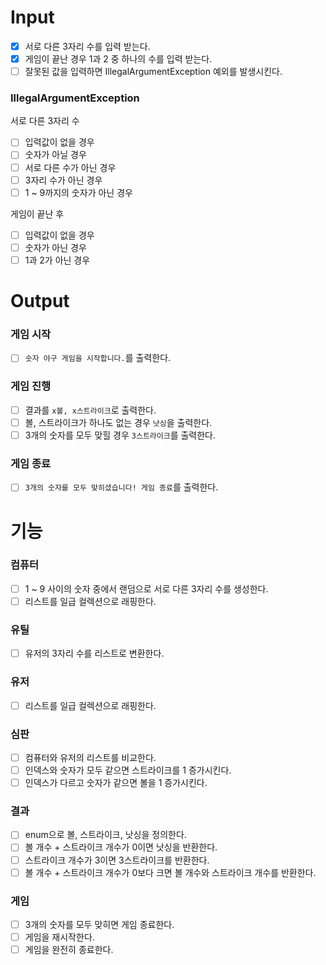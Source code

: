 # Input
- [x] 서로 다른 3자리 수를 입력 받는다.
- [x] 게임이 끝난 경우 1과 2 중 하나의 수를 입력 받는다.
- [ ] 잘못된 값을 입력하면 IllegalArgumentException 예외를 발생시킨다.

### IllegalArgumentException
서로 다른 3자리 수
- [ ] 입력값이 없을 경우
- [ ] 숫자가 아닐 경우
- [ ] 서로 다른 수가 아닌 경우
- [ ] 3자리 수가 아닌 경우
- [ ] 1 ~ 9까지의 숫자가 아닌 경우

게임이 끝난 후
- [ ] 입력값이 없을 경우
- [ ] 숫자가 아닌 경우
- [ ] 1과 2가 아닌 경우

# Output
### 게임 시작
- [ ] `숫자 야구 게임을 시작합니다.`를 출력한다.
### 게임 진행
- [ ] 결과를 `x볼, x스트라이크`로 출력한다.
- [ ] 볼, 스트라이크가 하나도 없는 경우 `낫싱`을 출력한다.
- [ ] 3개의 숫자를 모두 맞힐 경우 `3스트라이크`를 출력한다.
### 게임 종료
- [ ] `3개의 숫자를 모두 맞히셨습니다! 게임 종료`를 출력한다.

# 기능
### 컴퓨터
- [ ] 1 ~ 9 사이의 숫자 중에서 랜덤으로 서로 다른 3자리 수를 생성한다.
- [ ] 리스트를 일급 컬렉션으로 래핑한다.

### 유틸
- [ ] 유저의 3자리 수를 리스트로 변환한다.

### 유저
- [ ] 리스트를 일급 컬렉션으로 래핑한다.

### 심판
- [ ] 컴퓨터와 유저의 리스트를 비교한다.
- [ ] 인덱스와 숫자가 모두 같으면 스트라이크를 1 증가시킨다.
- [ ] 인덱스가 다르고 숫자가 같으면 볼을 1 증가시킨다.

### 결과
- [ ] enum으로 볼, 스트라이크, 낫싱을 정의한다.
- [ ] 볼 개수 + 스트라이크 개수가 0이면 낫싱을 반환한다.
- [ ] 스트라이크 개수가 3이면 3스트라이크를 반환한다.
- [ ] 볼 개수 + 스트라이크 개수가 0보다 크면 볼 개수와 스트라이크 개수를 반환한다.

### 게임
- [ ] 3개의 숫자를 모두 맞히면 게임 종료한다.
- [ ] 게임을 재시작한다.
- [ ] 게임을 완전히 종료한다.